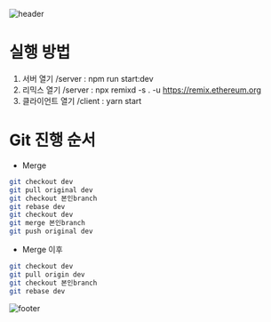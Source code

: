 ![header](https://capsule-render.vercel.app/api?type=waving&color=gradient&height=300&section=header&text=NF-Start&fontAlignY=40&fontSize=100&desc=&descAlignY=65&animation=twinkling)

# 실행 방법
1. 서버 열기 /server : npm run start:dev
2. 리믹스 열기 /server : npx remixd -s . -u https://remix.ethereum.org
3. 클라이언트 열기 /client : yarn start

# Git 진행 순서
- Merge
```bash
git checkout dev
git pull original dev
git checkout 본인branch 
git rebase dev
git checkout dev
git merge 본인branch
git push original dev
```
- Merge 이후 
```bash
git checkout dev
git pull origin dev
git checkout 본인branch
git rebase dev
```

![footer](https://capsule-render.vercel.app/api?section=footer&type=waving&color=e2e4e3&height=130)
